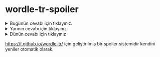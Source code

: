 # wordle-tr-spoiler

<details>
  <summary>Bugünün cevabı için tıklayınız.</summary>
  <br>
    <b> sekil </b>
</details>

<details>
  <summary>Yarının cevabı için tıklayınız</summary>
  <br>
   <b> dipli </b>
</details>

<details>
  <summary>Dünün cevabı için tıklayınız </summary>
  <br>
  <b> tariz </b>
</details>

https://f.github.io/wordle-tr/ için geliştirilmiş bir spoiler sistemidir kendini yeniler otomatik olarak.

